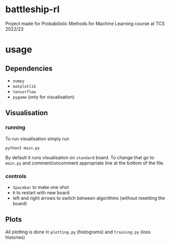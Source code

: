 # battleship-rl

Project made for Probabilistic Methods for Machine Learning course at TCS
2022/23

# usage

## Dependencies

- `numpy`
- `matplotlib`
- `tensorflow`
- `pygame` (only for visualisation)

## Visualisation

### running

To run visualisation simply run

```
python3 main.py
```

By default it runs visualisation on `standard` board. To change that go to
`main.py` and comment/uncomment appropriate line at the bottom of the file.

### controls

- `Spacebar` to make one shot
- `R` to restart with new board
- left and right arrows to switch between algorithms (without resetting the
  board)

## Plots

All plotting is done in `plotting.py` (histograms) and `training.py` (loss
histories)
